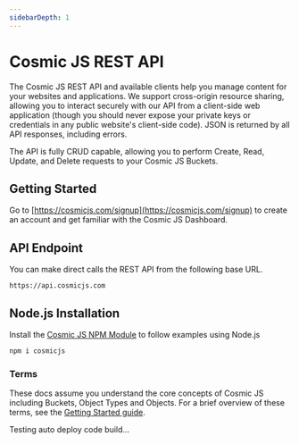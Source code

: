 ```yaml
---
sidebarDepth: 1
---
```


# Cosmic JS REST API

The Cosmic JS REST API and available clients help you manage content for your websites and applications. We support cross-origin resource sharing, allowing you to interact securely with our API from a client-side web application (though you should never expose your private keys or credentials in any public website's client-side code). JSON is returned by all API responses, including errors.

The API is fully CRUD capable, allowing you to perform Create, Read, Update, and Delete requests to your Cosmic JS Buckets. 

## Getting Started

Go to [https://cosmicjs.com/signup](https://cosmicjs.com/signup) to create an account and get familiar with the Cosmic JS Dashboard.

## API Endpoint
You can make direct calls the REST API from the following base URL.
```
https://api.cosmicjs.com
```

## Node.js Installation
Install the [Cosmic JS NPM Module](https://www.npmjs.com/package/cosmicjs) to follow examples using Node.js
```bash
npm i cosmicjs
```

### Terms

These docs assume you understand the core concepts of Cosmic JS including Buckets, Object Types and Objects. For a brief overview of these terms, see the [Getting Started guide](https://cosmicjs.com/getting-started).

Testing auto deploy code build...
